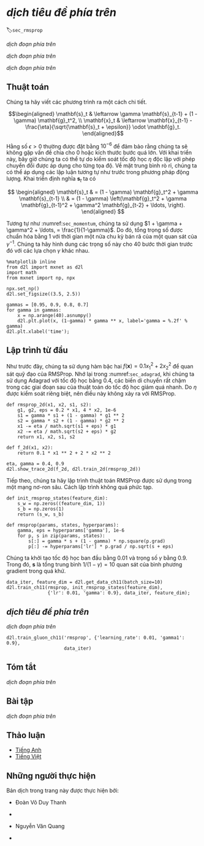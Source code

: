 <!-- ===================== Bắt đầu dịch Phần 1 ==================== -->

<!--
# RMSProp
-->

# *dịch tiêu đề phía trên*
:label:`sec_rmsprop`

<!--
One of the key issues in :numref:`sec_adagrad` is that the learning rate decreases at a predefined schedule of effectively $\mathcal{O}(t^{-\frac{1}{2}})$.
While this is generally appropriate for convex problems, it might not be ideal for nonconvex ones, such as those encountered in deep learning.
Yet, the coordinate-wise adaptivity of Adagrad is highly desirable as a preconditioner.
-->

*dịch đoạn phía trên*

<!--
:cite:`Tieleman.Hinton.2012` proposed the RMSProp algorithm as a simple fix to decouple rate scheduling from coordinate-adaptive learning rates.
The issue is that Adagrad accumulates the squares of the gradient $\mathbf{g}_t$ into a state vector $\mathbf{s}_t = \mathbf{s}_{t-1} + \mathbf{g}_t^2$.
As a result $\mathbf{s}_t$ keeps on growing without bound due to the lack of normalization, essentially linarly as the algorithm converges.
-->

*dịch đoạn phía trên*

<!--
One way of fixing this problem would be to use $\mathbf{s}_t / t$.
For reasonable distributions of $\mathbf{g}_t$ this will converge.
Unfortunately it might take a very long time until the limit behavior starts to matter since the procedure remembers the full trajectory of values.
An alternative is to use a leaky average in the same way we used in the momentum method, i.e., $\mathbf{s}_t \leftarrow \gamma \mathbf{s}_{t-1} + (1-\gamma) \mathbf{g}_t^2$ for some parameter $\gamma > 0$.
Keeping all other parts unchanged yields RMSProp.
-->

*dịch đoạn phía trên*

<!-- ===================== Kết thúc dịch Phần 1 ===================== -->

<!-- ===================== Bắt đầu dịch Phần 2 ===================== -->

<!--
## The Algorithm
-->

## Thuật toán

<!--
Let us write out the equations in detail.
-->

Chúng ta hãy viết các phương trình ra một cách chi tiết.


$$\begin{aligned}
    \mathbf{s}_t & \leftarrow \gamma \mathbf{s}_{t-1} + (1 - \gamma) \mathbf{g}_t^2, \\
    \mathbf{x}_t & \leftarrow \mathbf{x}_{t-1} - \frac{\eta}{\sqrt{\mathbf{s}_t + \epsilon}} \odot \mathbf{g}_t.
\end{aligned}$$


<!--
The constant $\epsilon > 0$ is typically set to $10^{-6}$ to ensure that we do not suffer from division by zero or overly large step sizes.
Given this expansion we are now free to control the learning rate $\eta$ independently of the scaling that is applied on a per-coordinate basis.
In terms of leaky averages we can apply the same reasoning as previously applied in the case of the momentum method.
Expanding the definition of $\mathbf{s}_t$ yields
-->


Hằng số $\epsilon > 0$ thường được đặt bằng $10^{-6}$ để đảm bảo rằng chúng ta sẽ không gặp vấn đề chia cho 0 hoặc kích thước bước quá lớn.
Với khai triển này, bây giờ chúng ta có thể tự do kiểm soát tốc độ học $\eta$ độc lập với phép chuyển đổi được áp dụng cho từng tọa độ.
Về mặt trung bình rò rỉ, chúng ta có thể áp dụng các lập luận tương tự như trước trong phương pháp động lượng.
Khai triển định nghĩa $\mathbf{s}_t$ ta có

$$
\begin{aligned}
\mathbf{s}_t & = (1 - \gamma) \mathbf{g}_t^2 + \gamma \mathbf{s}_{t-1} \\
& = (1 - \gamma) \left(\mathbf{g}_t^2 + \gamma \mathbf{g}_{t-1}^2 + \gamma^2 \mathbf{g}_{t-2} + \ldots, \right).
\end{aligned}
$$


<!--
As before in :numref:`sec_momentum` we use $1 + \gamma + \gamma^2 + \ldots, = \frac{1}{1-\gamma}$.
Hence the sum of weights is normalized to $1$ with a half-life time of an observation of $\gamma^{-1}$.
Let us visualize the weights for the past 40 timesteps for various choices of $\gamma$.
-->

Tương tự như :numref:`sec_momentum`, chúng ta sử dụng $1 + \gamma + \gamma^2 + \ldots, = \frac{1}{1-\gamma}$.
Do đó, tổng trọng số được chuẩn hóa bằng $1$ với thời gian một nửa chu kỳ bán rã của một quan sát của $\gamma^{-1}$.
Chúng ta hãy hình dung các trọng số này cho 40 bước thời gian trước đó với các lựa chọn $\gamma$ khác nhau.


```{.python .input  n=1}
%matplotlib inline
from d2l import mxnet as d2l
import math
from mxnet import np, npx

npx.set_np()
d2l.set_figsize((3.5, 2.5))

gammas = [0.95, 0.9, 0.8, 0.7]
for gamma in gammas:
    x = np.arange(40).asnumpy()
    d2l.plt.plot(x, (1-gamma) * gamma ** x, label='gamma = %.2f' % gamma)
d2l.plt.xlabel('time');
```


<!--
## Implementation from Scratch
-->

## Lập trình từ đầu

<!--
As before we use the quadratic function $f(\mathbf{x})=0.1x_1^2+2x_2^2$ to observe the trajectory of RMSProp.
Recall that in :numref:`sec_adagrad`, when we used Adagrad with a learning rate of 0.4, 
the variables moved only very slowly in the later stages of the algorithm since the learning rate decreased too quickly.
Since $\eta$ is controlled separately this does not happen with RMSProp.
-->

Như trước đây, chúng ta sử dụng hàm bậc hai $f(\mathbf{x})=0.1x_1^2+2x_2^2$ để quan sát quỹ đạo của RMSProp.
Nhớ lại trong :numref:`sec_adagrad`, khi chúng ta sử dụng Adagrad với tốc độ học bằng 0.4,
các biến di chuyển rất chậm trong các giai đoạn sau của thuật toán do tốc độ học giảm quá nhanh.
Do $\eta$ được kiểm soát riêng biệt, nên điều này không xảy ra với RMSProp.

```{.python .input}
def rmsprop_2d(x1, x2, s1, s2):
    g1, g2, eps = 0.2 * x1, 4 * x2, 1e-6
    s1 = gamma * s1 + (1 - gamma) * g1 ** 2
    s2 = gamma * s2 + (1 - gamma) * g2 ** 2
    x1 -= eta / math.sqrt(s1 + eps) * g1
    x2 -= eta / math.sqrt(s2 + eps) * g2
    return x1, x2, s1, s2

def f_2d(x1, x2):
    return 0.1 * x1 ** 2 + 2 * x2 ** 2

eta, gamma = 0.4, 0.9
d2l.show_trace_2d(f_2d, d2l.train_2d(rmsprop_2d))
```


<!--
Next, we implement RMSProp to be used in a deep network.
This is equally straightforward.
-->

Tiếp theo, chúng ta hãy lập trình thuật toán RMSProp được sử dụng trong một mạng nơ-ron sâu.
Cách lập trình không quá phức tạp.


```{.python .input  n=22}
def init_rmsprop_states(feature_dim):
    s_w = np.zeros((feature_dim, 1))
    s_b = np.zeros(1)
    return (s_w, s_b)

def rmsprop(params, states, hyperparams):
    gamma, eps = hyperparams['gamma'], 1e-6
    for p, s in zip(params, states):
        s[:] = gamma * s + (1 - gamma) * np.square(p.grad)
        p[:] -= hyperparams['lr'] * p.grad / np.sqrt(s + eps)
```


<!--
We set the initial learning rate to 0.01 and the weighting term $\gamma$ to 0.9.
That is, $\mathbf{s}$ aggregates on average over the past $1/(1-\gamma) = 10$ observations of the square gradient.
-->

Chúng ta khởi tạo tốc độ học ban đầu bằng 0.01 và trọng số $\gamma$ bằng 0.9.
Trong đó, $\mathbf{s}$ là tổng trung bình $1/(1-\gamma) = 10$ quan sát của bình phương gradient trong quá khứ.


```{.python .input  n=24}
data_iter, feature_dim = d2l.get_data_ch11(batch_size=10)
d2l.train_ch11(rmsprop, init_rmsprop_states(feature_dim),
               {'lr': 0.01, 'gamma': 0.9}, data_iter, feature_dim);
```

<!-- ===================== Kết thúc dịch Phần 2 ===================== -->

<!-- ===================== Bắt đầu dịch Phần 3 ===================== -->

<!--
## Concise Implementation
-->

## *dịch tiêu đề phía trên*

<!--
Since RMSProp is a rather popular algorithm it is also available in the `Trainer` instance.
All we need to do is instantiate it using an algorithm named `rmsprop`, assigning $\gamma$ to the parameter `gamma1`.
-->

*dịch đoạn phía trên*


```{.python .input  n=29}
d2l.train_gluon_ch11('rmsprop', {'learning_rate': 0.01, 'gamma1': 0.9},
                     data_iter)
```


<!--
## Summary
-->

## Tóm tắt

<!--
* RMSProp is very similar to Adagrad insofar as both use the square of the gradient to scale coefficients.
* RMSProp shares with momentum the leaky averaging. However, RMSProp uses the technique to adjust the coefficient-wise preconditioner.
* The learning rate needs to be scheduled by the experimenter in practice.
* The coefficient $\gamma$ determines how long the history is when adjusting the per-coordinate scale.
-->

*dịch đoạn phía trên*

<!--
## Exercises
-->

## Bài tập

<!--
1. What happens experimentally if we set $\gamma = 1$? Why?
2. Rotate the optimization problem to minimize $f(\mathbf{x}) = 0.1 (x_1 + x_2)^2 + 2 (x_1 - x_2)^2$. What happens to the convergence?
3. Try out what happens to RMSProp on a real machine learning problem, such as training on Fashion-MNIST. Experiment with different choices for adjusting the learning rate.
4. Would you want to adjust $\gamma$ as optimization progresses? How sensitive is RMSProp to this?
-->

*dịch đoạn phía trên*

<!-- ===================== Kết thúc dịch Phần 3 ===================== -->


## Thảo luận
* [Tiếng Anh](https://discuss.mxnet.io/t/2376)
* [Tiếng Việt](https://forum.machinelearningcoban.com/c/d2l)

## Những người thực hiện
Bản dịch trong trang này được thực hiện bởi:
<!--
Tác giả của mỗi Pull Request điền tên mình và tên những người review mà bạn thấy
hữu ích vào từng phần tương ứng. Mỗi dòng một tên, bắt đầu bằng dấu `*`.

Lưu ý:
* Nếu reviewer không cung cấp tên, bạn có thể dùng tên tài khoản GitHub của họ
với dấu `@` ở đầu. Ví dụ: @aivivn.

* Tên đầy đủ của các reviewer có thể được tìm thấy tại https://github.com/aivivn/d2l-vn/blob/master/docs/contributors_info.md
-->

* Đoàn Võ Duy Thanh
<!-- Phần 1 -->
* 

<!-- Phần 2 -->
* Nguyễn Văn Quang

<!-- Phần 3 -->
* 
